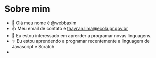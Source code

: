 # Sobre mim
- 👋 Olá meu nome é @webbaxim
- :+1: Meu email de contato é thaynan.lima@ecola.pr.gov.br
- 🌱 Eu estou interessado em aprender a programar novas linguagens.
- ✨ Eu estou aprendendo a programar recentemente a linguagem de Javascript e Scratch
- 
